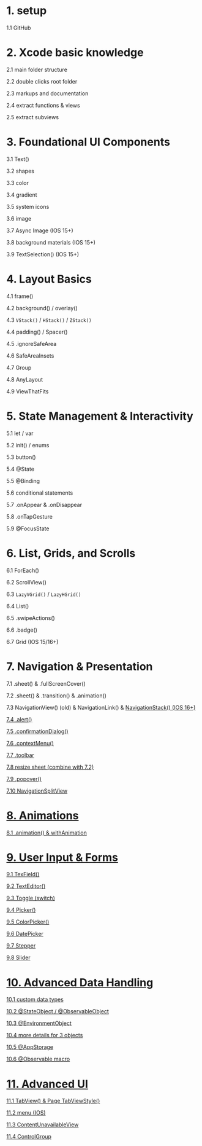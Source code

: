 # 1. setup
1.1 GitHub
# 2. Xcode basic knowledge
2.1 main folder structure

2.2 double clicks root folder

2.3 markups and documentation

2.4 extract functions & views

2.5 extract subviews

# 3. Foundational UI Components
3.1 Text()

3.2 shapes

3.3 color

3.4 gradient

3.5 system icons

3.6 image

3.7 Async Image (IOS 15+)

3.8 background materials (IOS 15+)

3.9 TextSelection() (IOS 15+)

# 4. Layout Basics
4.1 frame()

4.2 background() / overlay()

4.3 `VStack()` / `HStack()` / `ZStack()`

4.4 padding() / Spacer()

4.5 .ignoreSafeArea

4.6 SafeAreaInsets

4.7 Group

4.8 AnyLayout

4.9 ViewThatFits

# 5. State Management & Interactivity
5.1 let / var

5.2 init() / enums

5.3 button()

5.4 @State

5.5 @Binding

5.6 conditional statements

5.7 .onAppear & .onDisappear

5.8 .onTapGesture

5.9 @FocusState

# 6. List, Grids, and Scrolls
6.1 ForEach()

6.2 ScrollView()

6.3 `LazyVGrid()` / `LazyHGrid()`

6.4 List()

6.5 .swipeActions()

6.6 .badge()

6.7 Grid (IOS 15/16+)

# 7. Navigation & Presentation
7.1 .sheet() & .fullScreenCover()

7.2 .sheet() & .transition() & .animation()

7.3 NavigationView() (old)</u> & NavigationLink() & <u>NavigationStack() (IOS 16+)

7.4 .alert()

7.5 .confirmationDialog()

7.6 .contextMenu()

7.7 .toolbar

7.8 resize sheet (combine with 7.2)

7.9 .popover()

7.10 NavigationSplitView

# 8. Animations
8.1 .animation() & withAnimation

# 9. User Input & Forms
9.1 TexField()

9.2 TextEditor()

9.3 Toggle (switch)

9.4 Picker()

9.5 ColorPicker()

9.6 DatePicker

9.7 Stepper

9.8 Slider

# 10. Advanced Data Handling
10.1 custom data types

10.2 @StateObject / @ObservableObject

10.3 @EnvironmentObject

10.4 more details for 3 objects

10.5 @AppStorage

10.6 @Observable macro

# 11. Advanced UI
11.1 TabView() & Page TabViewStyle()

11.2 menu (IOS)

11.3 ContentUnavailableView

11.4 ControlGroup
